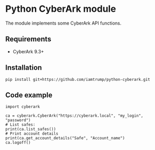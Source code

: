 # Python CyberArk module
The module implements some CyberArk API functions.
## Requirements
* CyberArk 9.3+
## Installation
```
pip install git+https://github.com/iamtrump/python-cyberark.git
```
## Code example
```
import cyberark

ca = cyberark.CyberArk("https://cyberark.local", "my_login", "password")
# List safes:
print(ca.list_safes())
# Print account details
print(ca.get_account_details("Safe", "Account_name")
ca.logoff()
```

